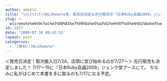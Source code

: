 ```yaml
---
author: ameblo
title: "\n\t\t\t\tWiiRemote本、発売日決定＆先行販売＠「日本Ruby会議2009」ジュンク堂ブースにて\t\t"
slug: >-
  wiiremote%e6%9c%ac%e3%80%81%e7%99%ba%e5%a3%b2%e6%97%a5%e6%b1%ba%e5%ae%9a%ef%bc%86%e5%85%88%e8%a1%8c%e8%b2%a9%e5%a3%b2%ef%bc%a0%e3%80%8c%e6%97%a5%e6%9c%acruby%e4%bc%9a%e8%ad%b02009%e3%80%8d%e3%82%b8
id: 3827
date: '2009-07-10 09:43:53'
layout: post
categories:
  - '[発刊!!]WiiRemote'
---
```


＜発売日決定！取次搬入日7/24、店頭に並び始めるのが7/27～＞ 先行販売も決定しました！ 7/17～19に「日本Ruby会議2009」ジュンク堂ブースにて。 ちなみに私がはじめて本書を手に取るのも7/17になる予定。